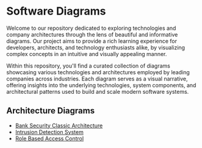 # Software Diagrams

Welcome to our repository dedicated to exploring technologies and company architectures through the lens of beautiful and informative diagrams. Our project aims to provide a rich learning experience for developers, architects, and technology enthusiasts alike, by visualizing complex concepts in an intuitive and visually appealing manner.

Within this repository, you'll find a curated collection of diagrams showcasing various technologies and architectures employed by leading companies across industries. Each diagram serves as a visual narrative, offering insights into the underlying technologies, system components, and architectural patterns used to build and scale modern software systems.

## Architecture Diagrams

- [Bank Security Classic Architecture](./architecture/bank-security-classic.arch.excalidraw.svg)
- [Intrusion Detection System](./architecture/IDS-components.arch.excalidraw.svg)
- [Role Based Access Control](./architecture/role-based-auth.arch.excalidraw.svg)
